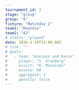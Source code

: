 ```yaml
---
tournament_id: 3
stage: "group"
group: "A"
fixture: "Matchday 2"
team1: "Reannia"
team2: "A3"
# status: "played"
date: 2026-3-10T14:00:00Z
# link: ""
# goals:
#   - team: "Anxious and Kevin"
#     player: "S. Granberg"
#     assist: "R. Manninen"
#     minute: 90
#     aggregate: 1
#     penalty: false
---
```

